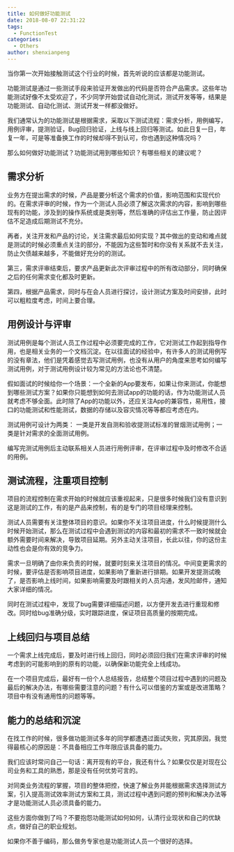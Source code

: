 ```yaml
---
title: 如何做好功能测试
date: 2018-08-07 22:31:22
tags:
  - FunctionTest
categories:
  - Others
author: shenxianpeng
---
```


当你第一次开始接触测试这个行业的时候，首先听说的应该都是功能测试。

功能测试是通过一些测试手段来验证开发做出的代码是否符合产品需求。这些年功能测试好像不太受欢迎了，不少同学开始尝试自动化测试，测试开发等等，结果是功能测试、自动化测试、测试开发一样都没做好。

我们通常认为的功能测试是根据需求，采取以下测试流程：需求分析，用例编写，用例评审，提测验证，Bug回归验证，上线与线上回归等测试。如此日复一日，年复一年，可是等准备换工作的时候却得不到认可，你也遇到这种情况吗？

那么如何做好功能测试？功能测试用到哪些知识？有哪些相关的建议呢？

## 需求分析

业务方在提出需求的时候，产品是要分析这个需求的价值，影响范围和实现代价的。在需求评审的时候，作为一个测试人员必须了解这次需求的内容，影响到哪些现有的功能，涉及到的操作系统或是类别等，然后准确的评估出工作量，防止因评估不足造成后期测试不充分。

再者，关注开发和产品的讨论，关注需求最后如何实现？其中做出的变动和难点就是测试的时候必须重点关注的部分，不能因为这些暂时和你没有关系就不去关注，防止欠债越来越多，不能做好充分的的测试。

第三，需求评审结束后，要求产品更新此次评审过程中的所有改动部分，同时确保之后的任何需求变化都及时更新。

第四，根据产品需求，同时与在会人员进行探讨，设计测试方案及时间安排，此时可以粗粒度考虑，时间上要合理。

## 用例设计与评审

测试用例是每个测试人员工作过程中必须要完成的工作，它对测试工作起到指导作用，也是相关业务的一个文档沉淀。在以往面试的经验中，有许多人的测试用例写的没有章法，他们是凭着感觉去写测试用例，也没有从用户的角度来思考如何编写测试用例，对于测试用例设计较为常见的方法论也不清楚。

假如面试的时候给你一个场景：一个全新的App要发布，如果让你来测试，你能想到哪些测试方案？如果你只能想到如何去测试app的功能的话，作为功能测试人员就考虑不够全面。此时除了App的功能以外，还应关注App的兼容性，易用性，接口的功能测试和性能测试，数据的存储以及容灾情况等等都应考虑在内。

测试用例可设计为两类： 一类是开发自测和验收提测试标准的冒烟测试用例；一类是针对需求的全面测试用例。

编写完测试用例后主动联系相关人员进行用例评审，在评审过程中及时修改不合适的用例。

## 测试流程，注重项目控制

项目的流程控制在需求开始的时候就应该重视起来，只是很多时候我们没有意识到这是测试的工作，有的是产品来控制，有的是专门的项目经理来控制。

测试人员需要有关注整体项目的意识。如果你不关注项目进度，什么时候提测什么时候开始测试，那么在测试过程中会遇到测试的内容和最初的需求不一致时候就会额外需要时间来解决，导致项目延期。另外主动关注项目，长此以往，你的这份主动性也会是你有效的竞争力。

需求一旦明确了由你来负责的时候，就要时刻来关注项目的情况。中间变更需求的时候，要评估是否影响项目进度，如果影响了重新进行排期。如果开发提测试晚了，是否影响上线时间，如果影响需要及时跟相关的人员沟通，发风险邮件，通知大家详细的情况。

同时在测试过程中，发现了bug需要详细描述问题，以方便开发去进行重现和修改。同时给bug准确分级，实时跟踪进度，保证项目高质量的按期完成。

## 上线回归与项目总结

一个需求上线完成后，要及时进行线上回归，同时必须回归我们在需求评审的时候考虑到的可能影响到的原有的功能，以确保新功能完全上线成功。

在一个项目完成后，最好有一份个人总结报告，总结整个项目过程中遇到的问题及最后的解决办法，有哪些需要注意的问题？有什么可以借鉴的方案或是改进策略？项目中有没有通用性的问题等等。

## 能力的总结和沉淀

在找工作的时候，很多做功能测试多年的同学都遭遇过面试失败，究其原因，我觉得最核心的原因是：不具备相应工作年限应该具备的能力。

我们应该时常问自己一句话：离开现有的平台，我还有什么？如果仅仅是对现在公司业务和工具的熟悉，那是没有任何优势可言的。

对同类业务流程的掌握，项目的整体把控，快速了解业务并能根据需求选择测试方案，引入提高测试效率测试方案和工具，测试过程中遇到问题的预判和解决办法等才是功能测试人员必须具备的能力。

这些方面你做到了吗？不要抱怨功能测试如何如何，认清行业现状和自己的优缺点，做好自己的职业规划。

如果你不善于编码，那么做务专家也是功能测试人员一个很好的选择。
